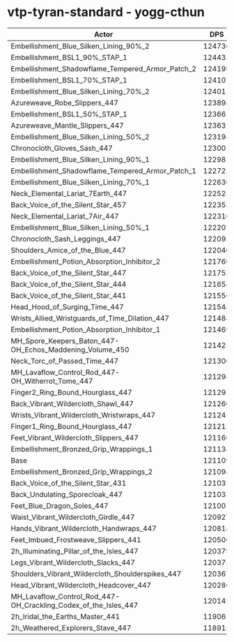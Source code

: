 # vtp-tyran-standard - yogg-cthun
| Actor | DPS | Increase |
|---|:---:|:---:|
|Embellishment_Blue_Silken_Lining_90%_2|124736|2.99%|
|Embellishment_BSL1_90%_STAP_1|124433|2.74%|
|Embellishment_Shadowflame_Tempered_Armor_Patch_2|124199|2.55%|
|Embellishment_BSL1_70%_STAP_1|124107|2.48%|
|Embellishment_Blue_Silken_Lining_70%_2|124011|2.40%|
|Azureweave_Robe_Slippers_447|123898|2.30%|
|Embellishment_BSL1_50%_STAP_1|123661|2.11%|
|Azureweave_Mantle_Slippers_447|123631|2.08%|
|Embellishment_Blue_Silken_Lining_50%_2|123194|1.72%|
|Chronocloth_Gloves_Sash_447|123001|1.56%|
|Embellishment_Blue_Silken_Lining_90%_1|122981|1.55%|
|Embellishment_Shadowflame_Tempered_Armor_Patch_1|122722|1.33%|
|Embellishment_Blue_Silken_Lining_70%_1|122636|1.26%|
|Neck_Elemental_Lariat_7Earth_447|122523|1.17%|
|Back_Voice_of_the_Silent_Star_457|122353|1.03%|
|Neck_Elemental_Lariat_7Air_447|122316|1.00%|
|Embellishment_Blue_Silken_Lining_50%_1|122207|0.91%|
|Chronocloth_Sash_Leggings_447|122093|0.81%|
|Shoulders_Amice_of_the_Blue_447|122040|0.77%|
|Embellishment_Potion_Absorption_Inhibitor_2|121760|0.54%|
|Back_Voice_of_the_Silent_Star_447|121753|0.53%|
|Back_Voice_of_the_Silent_Star_444|121658|0.45%|
|Back_Voice_of_the_Silent_Star_441|121556|0.37%|
|Head_Hood_of_Surging_Time_447|121548|0.36%|
|Wrists_Allied_Wristguards_of_Time_Dilation_447|121488|0.31%|
|Embellishment_Potion_Absorption_Inhibitor_1|121469|0.30%|
|MH_Spore_Keepers_Baton_447-OH_Echos_Maddening_Volume_450|121425|0.26%|
|Neck_Torc_of_Passed_Time_447|121306|0.16%|
|MH_Lavaflow_Control_Rod_447-OH_Witherrot_Tome_447|121298|0.16%|
|Finger2_Ring_Bound_Hourglass_447|121293|0.15%|
|Back_Vibrant_Wildercloth_Shawl_447|121260|0.12%|
|Wrists_Vibrant_Wildercloth_Wristwraps_447|121245|0.11%|
|Finger1_Ring_Bound_Hourglass_447|121213|0.09%|
|Feet_Vibrant_Wildercloth_Slippers_447|121166|0.05%|
|Embellishment_Bronzed_Grip_Wrappings_1|121134|0.02%|
|Base|121109|0.00%|
|Embellishment_Bronzed_Grip_Wrappings_2|121098|-0.01%|
|Back_Voice_of_the_Silent_Star_431|121037|-0.06%|
|Back_Undulating_Sporecloak_447|121033|-0.06%|
|Feet_Blue_Dragon_Soles_447|121007|-0.08%|
|Waist_Vibrant_Wildercloth_Girdle_447|120927|-0.15%|
|Hands_Vibrant_Wildercloth_Handwraps_447|120818|-0.24%|
|Feet_Imbued_Frostweave_Slippers_441|120500|-0.50%|
|2h_Illuminating_Pillar_of_the_Isles_447|120379|-0.60%|
|Legs_Vibrant_Wildercloth_Slacks_447|120375|-0.61%|
|Shoulders_Vibrant_Wildercloth_Shoulderspikes_447|120367|-0.61%|
|Head_Vibrant_Wildercloth_Headcover_447|120280|-0.68%|
|MH_Lavaflow_Control_Rod_447-OH_Crackling_Codex_of_the_Isles_447|120145|-0.80%|
|2h_Iridal_the_Earths_Master_441|119065|-1.69%|
|2h_Weathered_Explorers_Stave_447|118915|-1.81%|
